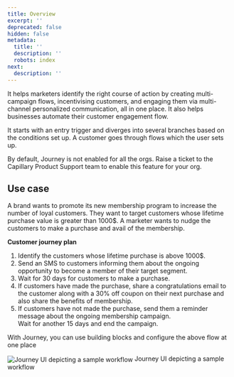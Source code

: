 ```yaml
---
title: Overview
excerpt: ''
deprecated: false
hidden: false
metadata:
  title: ''
  description: ''
  robots: index
next:
  description: ''
---
```

It helps marketers identify the right course of action by creating multi-campaign flows, incentivising customers, and engaging them via multi-channel personalized communication, all in one place. It also helps businesses automate their customer engagement flow.

It starts with an entry trigger and diverges into several branches based on the conditions set up. A customer goes through flows which the user sets up.

<Note title="Note">
By default, Journey is not enabled for all the orgs. Raise a ticket to the Capillary Product Support team to enable this feature for your org.
</Note>

## Use case

A brand wants to promote its new membership program to increase the number of loyal customers. They want to target customers whose lifetime purchase value is greater than 1000$. A marketer wants to nudge the customers to make a purchase and avail of the membership.

**Customer journey plan**

1. Identify the customers whose lifetime purchase is above 1000$.
2. Send an SMS to customers informing them about the ongoing opportunity to become a member of their target segment.
3. Wait for 30 days for customers to make a purchase.
4. If customers have made the purchase, share a congratulations email to the customer along with a 30% off coupon on their next purchase and also share the benefits of membership.
5. If customers have not made the purchase, send them a reminder message about the ongoing membership campaign.\
   Wait for another 15 days and end the campaign.

With Journey, you can use building blocks and configure the above flow at one place

<Image alt="Journey UI depicting a sample workflow" align="center" border={true} src="https://files.readme.io/4e349c1-small-journey_intro.png">
  Journey UI depicting a sample workflow
</Image>
